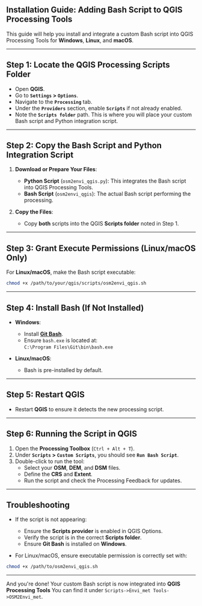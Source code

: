 
## Installation Guide: Adding Bash Script to QGIS Processing Tools

This guide will help you install and integrate a custom Bash script into QGIS Processing Tools for **Windows**, **Linux**, and **macOS**.

---

## Step 1: Locate the QGIS Processing Scripts Folder

- Open **QGIS**.
- Go to **`Settings` > `Options`**.
- Navigate to the **`Processing`** tab.
- Under the **`Providers`** section, enable **`Scripts`** if not already enabled.
- Note the **`Scripts folder`** path. This is where you will place your custom Bash script and Python integration script.

---

## Step 2: Copy the Bash Script and Python Integration Script

1. **Download or Prepare Your Files**:
   - **Python Script** (`osm2envi_qgis.py`): This integrates the Bash script into QGIS Processing Tools.
   - **Bash Script** (`osm2envi_qgis`): The actual Bash script performing the processing.

2. **Copy the Files**:
   - Copy **both** scripts into the QGIS **Scripts folder** noted in Step 1.

---

## Step 3: Grant Execute Permissions (Linux/macOS Only)

For **Linux/macOS**, make the Bash script executable:

```bash
chmod +x /path/to/your/qgis/scripts/osm2envi_qgis.sh
```

---

## Step 4: Install Bash (If Not Installed)

- **Windows**:
  - Install [**Git Bash**](https://git-scm.com/download/win).
  - Ensure `bash.exe` is located at:  
    `C:\Program Files\Git\bin\bash.exe`

- **Linux/macOS**:
  - Bash is pre-installed by default.

---

## Step 5: Restart QGIS

- Restart **QGIS** to ensure it detects the new processing script.

---

## Step 6: Running the Script in QGIS

1. Open the **Processing Toolbox** (`Ctrl + Alt + T`).
2. Under **`Scripts` > `Custom Scripts`**, you should see **`Run Bash Script`**.
3. Double-click to run the tool:
   - Select your **OSM**, **DEM**, and **DSM** files.
   - Define the **CRS** and **Extent**.
   - Run the script and check the Processing Feedback for updates.

---

##  Troubleshooting

- If the script is not appearing:
  - Ensure the **Scripts provider** is enabled in QGIS Options.
  - Verify the script is in the correct **Scripts folder**.
  - Ensure **Git Bash** is installed on **Windows**.
  
- For Linux/macOS, ensure executable permission is correctly set with:

```bash
chmod +x /path/to/osm2envi_qgis.sh
```

---

And you're done! Your custom Bash script is now integrated into **QGIS Processing Tools** You can find it under `Scripts->Envi_met Tools->OSM2Envi_met`.

